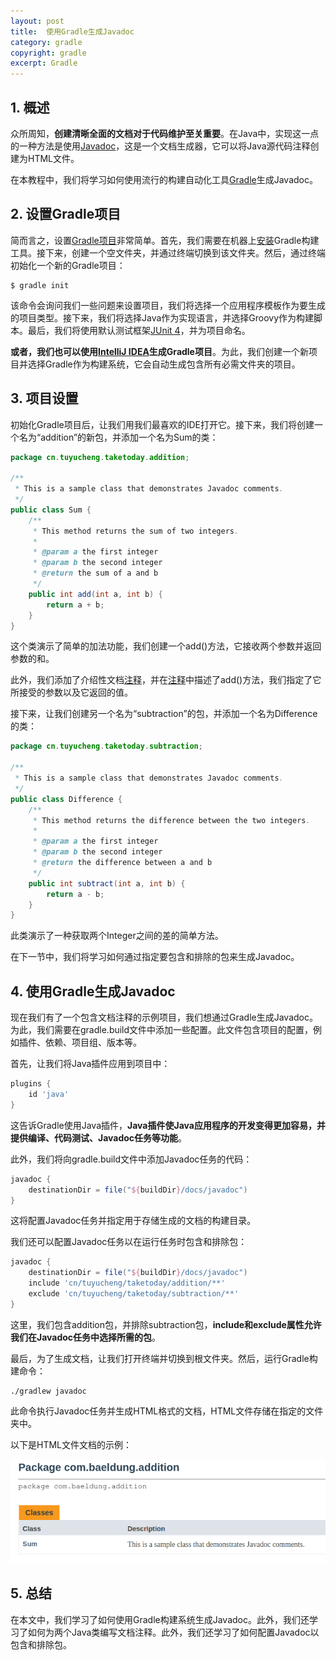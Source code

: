 ```yaml
---
layout: post
title:  使用Gradle生成Javadoc
category: gradle
copyright: gradle
excerpt: Gradle
---
```


## 1. 概述

众所周知，**创建清晰全面的文档对于代码维护至关重要**。在Java中，实现这一点的一种方法是使用[Javadoc](https://www.baeldung.com/javadoc)，这是一个文档生成器，它可以将Java源代码注释创建为HTML文件。

在本教程中，我们将学习如何使用流行的构建自动化工具[Gradle](https://www.baeldung.com/gradle)生成Javadoc。

## 2. 设置Gradle项目

简而言之，设置[Gradle项目](https://www.baeldung.com/gradle-building-a-java-app)非常简单。首先，我们需要在机器上[安装](https://docs.gradle.org/current/userguide/installation.html)Gradle构建工具。接下来，创建一个空文件夹，并通过终端切换到该文件夹。然后，通过终端初始化一个新的Gradle项目：

```shell
$ gradle init
```

该命令会询问我们一些问题来设置项目，我们将选择一个应用程序模板作为要生成的项目类型。接下来，我们将选择Java作为实现语言，并选择Groovy作为构建脚本。最后，我们将使用默认测试框架[JUnit 4](https://www.baeldung.com/junit)，并为项目命名。

**或者，我们也可以使用[IntelliJ IDEA](https://www.baeldung.com/intellij-basics)生成Gradle项目**。为此，我们创建一个新项目并选择Gradle作为构建系统，它会自动生成包含所有必需文件夹的项目。

## 3. 项目设置

初始化Gradle项目后，让我们用我们最喜欢的IDE打开它。接下来，我们将创建一个名为“addition”的新包，并添加一个名为Sum的类：

```java
package cn.tuyucheng.taketoday.addition;

/**
 * This is a sample class that demonstrates Javadoc comments.
 */
public class Sum {
    /**
     * This method returns the sum of two integers.
     *
     * @param a the first integer
     * @param b the second integer
     * @return the sum of a and b
     */
    public int add(int a, int b) {
        return a + b;
    }
}
```

这个类演示了简单的加法功能，我们创建一个add()方法，它接收两个参数并返回参数的和。

此外，我们添加了介绍性文档[注释](https://www.baeldung.com/javadoc-see-vs-link)，并在[注释](https://www.baeldung.com/javadoc-multi-line-code)中描述了add()方法，我们指定了它所接受的参数以及它返回的值。

接下来，让我们创建另一个名为“subtraction”的包，并添加一个名为Difference的类：

```java
package cn.tuyucheng.taketoday.subtraction;

/**
 * This is a sample class that demonstrates Javadoc comments.
 */
public class Difference {
    /**
     * This method returns the difference between the two integers.
     *
     * @param a the first integer
     * @param b the second integer
     * @return the difference between a and b
     */
    public int subtract(int a, int b) {
        return a - b;
    }
}
```

此类演示了一种获取两个Integer之间的差的简单方法。

在下一节中，我们将学习如何通过指定要包含和排除的包来生成Javadoc。

## 4. 使用Gradle生成Javadoc

现在我们有了一个包含文档注释的示例项目，我们想通过Gradle生成Javadoc。为此，我们需要在gradle.build文件中添加一些配置。此文件包含项目的配置，例如插件、依赖、项目组、版本等。

首先，让我们将Java插件应用到项目中：

```groovy
plugins {
    id 'java'
}
```

这告诉Gradle使用Java插件，**Java插件使Java应用程序的开发变得更加容易，并提供编译、代码测试、Javadoc任务等功能**。

此外，我们将向gradle.build文件中添加Javadoc任务的代码：

```groovy
javadoc {
    destinationDir = file("${buildDir}/docs/javadoc")
}
```

这将配置Javadoc任务并指定用于存储生成的文档的构建目录。

我们还可以配置Javadoc任务以在运行任务时包含和排除包：

```groovy
javadoc {
    destinationDir = file("${buildDir}/docs/javadoc")
    include 'cn/tuyucheng/taketoday/addition/**'
    exclude 'cn/tuyucheng/taketoday/subtraction/**'
}
```

这里，我们包含addition包，并排除subtraction包，**include和exclude属性允许我们在Javadoc任务中选择所需的包**。

最后，为了生成文档，让我们打开终端并切换到根文件夹。然后，运行Gradle构建命令：

```shell
./gradlew javadoc
```

此命令执行Javadoc任务并生成HTML格式的文档，HTML文件存储在指定的文件夹中。

以下是HTML文件文档的示例：

![](/assets/images/2025/gradle/javagradlejavadoc01.png)

## 5. 总结

在本文中，我们学习了如何使用Gradle构建系统生成Javadoc。此外，我们还学习了如何为两个Java类编写文档注释。此外，我们还学习了如何配置Javadoc以包含和排除包。